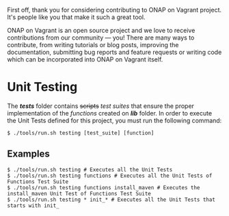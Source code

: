 First off, thank you for considering contributing to ONAP on Vagrant project.
It's people like you that make it such a great tool.

ONAP on Vagrant is an open source project and we love to receive contributions
from our community — you! There are many ways to contribute, from writing
tutorials or blog posts, improving the documentation, submitting bug reports and
feature requests or writing code which can be incorporated into ONAP on Vagrant
itself.

Unit Testing
============

The **_tests_** folder contains ~~scripts~~ _test suites_ that ensure the proper
implementation of the _functions_ created on **_lib_** folder.  In order to
execute the Unit Tests defined for this project, you must run the following
command:

    $ ./tools/run.sh testing [test_suite] [function]

Examples
--------

    $ ./tools/run.sh testing # Executes all the Unit Tests
    $ ./tools/run.sh testing functions # Executes all the Unit Tests of Functions Test Suite
    $ ./tools/run.sh testing functions install_maven # Executes the install_maven Unit Test of Functions Test Suite
    $ ./tools/run.sh testing * init_* # Executes all the Unit Tests that starts with init_
